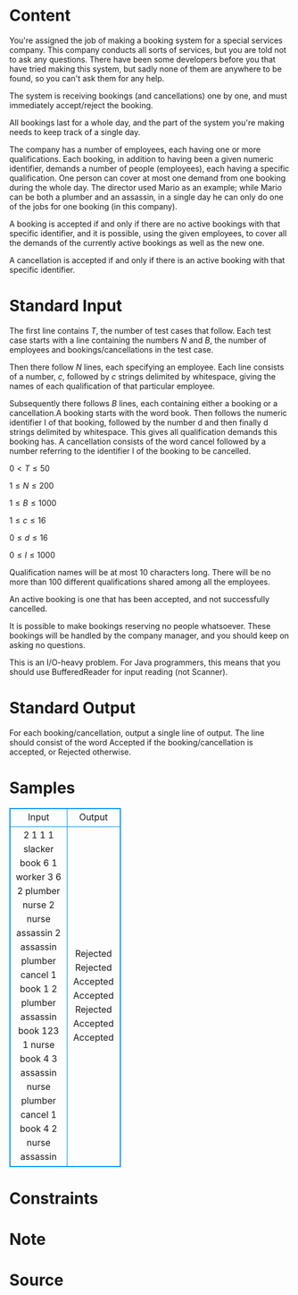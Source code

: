 
# Content

You're assigned the job of making a booking system for a special services company. This company conducts all sorts of services, but you are told not to ask any questions. There have been some developers before you that have tried making this system, but sadly none of them are anywhere to be found, so you can't ask them for any help.

The system is receiving bookings (and cancellations) one by one, and must immediately accept/reject the booking.

All bookings last for a whole day, and the part of the system you're making needs to keep track of a single day.

The company has a number of employees, each having one or more qualifications. Each booking, in addition to having been a given numeric identifier, demands a number of people (employees), each having a specific qualification. One person can cover at most one demand from one booking during the whole day. The director used Mario as an example; while Mario can be both a plumber and an assassin, in a single day he can only do one of the jobs for one booking (in this company).

A booking is accepted if and only if there are no active bookings with that specific identifier, and it is possible, using the given employees, to cover all the demands of the currently active bookings as well as the new one.

A cancellation is accepted if and only if there is an active booking with that specific identifier.

# Standard Input

The first line contains $T$, the number of test cases that follow. Each test case starts with a line containing the numbers $N$ and $B$, the number of employees and bookings/cancellations in the test case.

Then there follow $N$ lines, each specifying an employee. Each line consists of a number, $c$, followed by $c$ strings delimited by whitespace, giving the names of each qualification of that particular employee.

Subsequently there follows $B$ lines, each containing either a booking or a cancellation.A booking starts with the word book. Then follows the numeric identifier I of that booking, followed by the number d and then finally d strings delimited by whitespace. This gives all qualification demands this booking has. A cancellation consists of the word cancel followed by a number referring to the identifier I of the booking to be cancelled.

$0 < T \le 50$

$1 \le N \le 200$

$1 \le B \le 1000$

$1 \le c \le 16$

$0 \le d \le 16$

$0 \le I \le 1000$

Qualification names will be at most $10$ characters long. There will be no more than $100$ different qualifications shared among all the employees.

An active booking is one that has been accepted, and not successfully cancelled.

It is possible to make bookings reserving no people whatsoever. These bookings will be handled by the company manager, and you should keep on asking no questions.

This is an I/O-heavy problem. For Java programmers, this means that you should use BufferedReader for input reading (not Scanner).

# Standard Output

For each booking/cancellation, output a single line of output. The line should consist of the word Accepted if the booking/cancellation is accepted, or Rejected otherwise.

# Samples

<style>
        table,table tr th, table tr td { border:1px solid #0094ff; }
        table { width: 200px; min-height: 25px; line-height: 25px; text-align: center; border-collapse: collapse;}   
    </style>
<table>
	<tr>
		<td>Input</td>
		<td>Output</td>
	</tr>
<tr><td>2
1 1
1 slacker
book 6 1 worker
3 6
2 plumber nurse
2 nurse assassin
2 assassin plumber
cancel 1
book 1 2 plumber assassin
book 123 1 nurse
book 4 3 assassin nurse plumber
cancel 1
book 4 2 nurse assassin</td><td>Rejected
Rejected
Accepted
Accepted
Rejected
Accepted
Accepted</td></tr></table>


# Constraints



# Note



# Source



